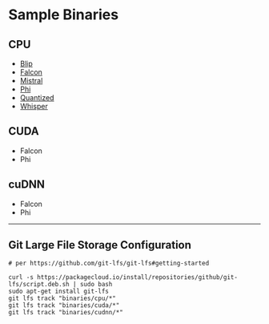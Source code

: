 # Sample Binaries

## CPU

* [Blip](./cpu/blip)
* [Falcon](./cpu/falcon)
* [Mistral](./cpu/mistral)
* [Phi](./cpu/phi)
* [Quantized](./cpu/quantized)
* [Whisper](./cpu/whisper)

## CUDA
* Falcon
* Phi

## cuDNN
* Falcon
* Phi

<hr>

## Git Large File Storage Configuration

```
# per https://github.com/git-lfs/git-lfs#getting-started

curl -s https://packagecloud.io/install/repositories/github/git-lfs/script.deb.sh | sudo bash
sudo apt-get install git-lfs
git lfs track "binaries/cpu/*"
git lfs track "binaries/cuda/*"
git lfs track "binaries/cudnn/*"
```

